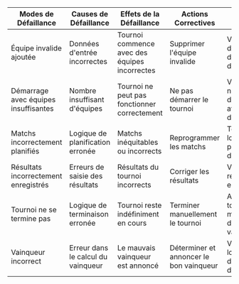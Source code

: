 | Modes de Défaillance               | Causes de Défaillance            | Effets de la Défaillance                                | Actions Correctives                    | Actions Préventives                         | Sévérité | Occurrence | Détection | Criticité |
|------------------------------------|----------------------------------|---------------------------------------------------------|----------------------------------------|--------------------------------------------|----------|------------|-----------|-----------|
| Équipe invalide ajoutée            | Données d'entrée incorrectes     | Tournoi commence avec des équipes incorrectes           | Supprimer l'équipe invalide            | Valider les données d'entrée lors de l'ajout| Haute    | Faible     | Haute     | Moyenne   |
| Démarrage avec équipes insuffisantes| Nombre insuffisant d'équipes     | Tournoi ne peut pas fonctionner correctement            | Ne pas démarrer le tournoi             | Vérifier le nombre d'équipes avant de démarrer| Haute    | Faible     | Haute     | Moyenne   |
| Matchs incorrectement planifiés    | Logique de planification erronée | Matchs inéquitables ou incorrects                       | Reprogrammer les matchs                | Tester la logique de planification des matchs| Moyenne  | Moyenne    | Moyenne   | Moyenne   |
| Résultats incorrectement enregistrés| Erreurs de saisie des résultats  | Résultats du tournoi incorrects                         | Corriger les résultats                  | Valider les résultats avant enregistrement   | Haute    | Faible     | Haute     | Moyenne   |
| Tournoi ne se termine pas          | Logique de terminaison erronée   | Tournoi reste indéfiniment en cours                     | Terminer manuellement le tournoi       | Assurer que tous les matchs déterminent un vainqueur| Moyenne  | Faible     | Moyenne   | Faible    |
| Vainqueur incorrect                | Erreur dans le calcul du vainqueur| Le mauvais vainqueur est annoncé                        | Déterminer et annoncer le bon vainqueur| Vérifier la logique de détermination du vainqueur | Haute    | Faible     | Haute     | Moyenne   |
